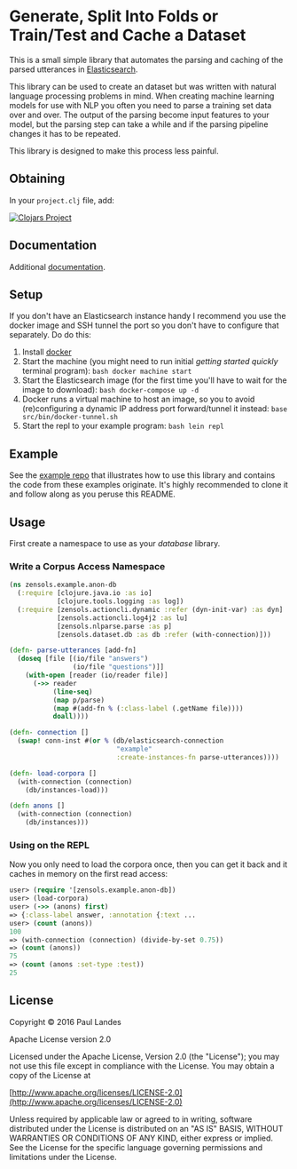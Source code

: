 Generate, Split Into Folds or Train/Test and Cache a Dataset
============================================================
This is a small simple library that automates the parsing and caching of the
parsed utterances in [Elasticsearch](https://www.elastic.co).

This library can be used to create an dataset but was written with natural
language processing problems in mind.  When creating machine learning models
for use with NLP you often you need to parse a training set data over and over.
The output of the parsing become input features to your model, but the parsing
step can take a while and if the parsing pipeline changes it has to be
repeated.

This library is designed to make this process less painful.

Obtaining
---------
In your `project.clj` file, add:

[![Clojars Project](https://clojars.org/com.zensols.ml/dataset/latest-version.svg)](https://clojars.org/com.zensols.ml/dataset/)

Documentation
-------------
Additional [documentation](https://plandes.github.io/clj-ml-dataset/codox/index.html).

Setup
-----
If you don't have an Elasticsearch instance handy I recommend you use the
docker image and SSH tunnel the port so you don't have to configure that
separately.  Do do this:

1. Install [docker](https://docs.docker.com/engine/installation/)
2. Start the machine (you might need to run initial *getting started quickly*
   terminal program): ```bash docker machine start```
3. Start the Elasticsearch image (for the first time you'll have to wait for
   the image to download): ```bash docker-compose up -d```
4. Docker runs a virtual machine to host an image, so you to avoid
   (re)configuring a dynamic IP address port forward/tunnel it instead: ```base
   src/bin/docker-tunnel.sh```
5. Start the repl to your example program: ```bash lein repl```

Example
-------
See the [example repo](https://github.com/plandes/clj-example-nlp-ml) that
illustrates how to use this library and contains the code from these examples
originate.  It's highly recommended to clone it and follow along as you peruse
this README.

Usage
-----
First create a namespace to use as your *database* library.

### Write a Corpus Access Namespace
```clojure
(ns zensols.example.anon-db
  (:require [clojure.java.io :as io]
            [clojure.tools.logging :as log])
  (:require [zensols.actioncli.dynamic :refer (dyn-init-var) :as dyn]
            [zensols.actioncli.log4j2 :as lu]
            [zensols.nlparse.parse :as p]
            [zensols.dataset.db :as db :refer (with-connection)]))

(defn- parse-utterances [add-fn]
  (doseq [file [(io/file "answers")
                (io/file "questions")]]
    (with-open [reader (io/reader file)]
      (->> reader
           (line-seq)
           (map p/parse)
           (map #(add-fn % (:class-label (.getName file))))
           doall))))

(defn- connection []
  (swap! conn-inst #(or % (db/elasticsearch-connection
                           "example"
                           :create-instances-fn parse-utterances))))

(defn- load-corpora []
  (with-connection (connection)
    (db/instances-load)))

(defn anons []
  (with-connection (connection)
    (db/instances)))
```

### Using on the REPL
Now you only need to load the corpora once, then you can get it back and it
caches in memory on the first read access:
```clojure
user> (require '[zensols.example.anon-db])
user> (load-corpora)
user> (->> (anons) first)
=> {:class-label answer, :annotation {:text ...
user> (count (anons))
100
=> (with-connection (connection) (divide-by-set 0.75))
=> (count (anons))
75
=> (count (anons :set-type :test))
25
```

License
--------
Copyright © 2016 Paul Landes

Apache License version 2.0

Licensed under the Apache License, Version 2.0 (the "License");
you may not use this file except in compliance with the License.
You may obtain a copy of the License at

[http://www.apache.org/licenses/LICENSE-2.0](http://www.apache.org/licenses/LICENSE-2.0)

Unless required by applicable law or agreed to in writing, software
distributed under the License is distributed on an "AS IS" BASIS,
WITHOUT WARRANTIES OR CONDITIONS OF ANY KIND, either express or implied.
See the License for the specific language governing permissions and
limitations under the License.
